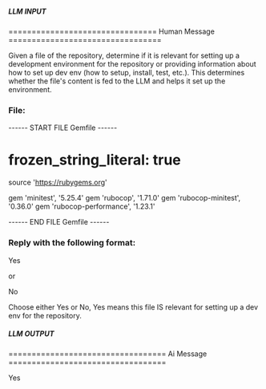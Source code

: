 ##### LLM INPUT #####
================================ Human Message =================================

Given a file of the repository, determine if it is relevant for setting up a development environment for the repository or providing information about how to set up dev env (how to setup, install, test, etc.). This determines whether the file's content is fed to the LLM and helps it set up the environment.

### File:
------ START FILE Gemfile ------
# frozen_string_literal: true

source 'https://rubygems.org'

gem 'minitest', '5.25.4'
gem 'rubocop', '1.71.0'
gem 'rubocop-minitest', '0.36.0'
gem 'rubocop-performance', '1.23.1'

------ END FILE Gemfile ------

### Reply with the following format:

<rel>Yes</rel>

or

<rel>No</rel>

Choose either Yes or No, Yes means this file IS relevant for setting up a dev env for the repository.

##### LLM OUTPUT #####
================================== Ai Message ==================================

<rel>Yes</rel>